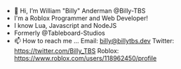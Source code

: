 - 👋 Hi, I’m William "Billy" Anderman @Billy-TBS
- I'm a Roblox Programmer and Web Developer!
- I know Lua, Javascript and NodeJS
- Formerly @Tableboard-Studios
- 📫 How to reach me ... Email: billy@billytbs.dev 
Twitter: https://twitter.com/Billy_TBS Roblox: 
https://www.roblox.com/users/118962450/profile

